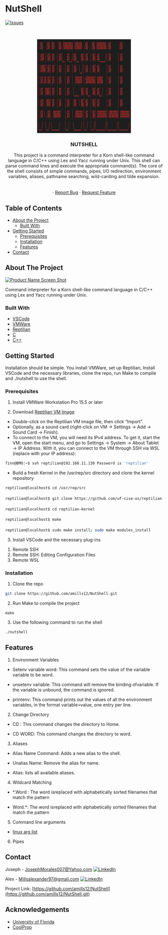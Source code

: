 # NutShell
[![Issues][issues-shield]][issues-url]





<!-- PROJECT LOGO -->
<br />
<p align="center">
  <a href="https://github.com/amills12/NutShell.gitn">
    <img src="READMEIMG/logo.png" alt="Logo" width="300" height="300">
  </a>
   <h3 align="center">NUTSHELL</h3>
  <p align="center">
This project is a command interpreter for a Korn shell-like command language in C/C++
using Lex and Yacc running under Unix. This shell can parse command lines and execute the
appropriate command(s). The core of the shell consists of simple commands, pipes, I/O redirection,
environment variables, aliases, pathname searching, wild-carding and tilde expansion.
    <br />
    <br />
    <br />
    ·
    <a href="https://github.com/amills12/NutShell/issues">Report Bug</a>
    ·
    <a href="https://github.com/amills12/NutShell/issues">Request Feature</a>
  </p>
</p>



<!-- TABLE OF CONTENTS -->
## Table of Contents

* [About the Project](#about-the-project)
  * [Built With](#built-with)
* [Getting Started](#getting-started)
  * [Prerequisites](#prerequisites)
  * [Installation](#installation)
  * [Features](#features)
* [Contact](#contact)



<!-- ABOUT THE PROJECT --> 
## About The Project

[![Product Name Screen Shot][product-screenshot]](https://example.com)

Command interpreter for a Korn shell-like command language in C/C++
using Lex and Yacc running under Unix.

### Built With
* [VSCode](https://code.visualstudio.com/)
* [VMWare](https://www.vmware.com/)
* [Reptilian](www.cise.ufl.edu/research/reptilian/downloads/Reptilian-latest.ova)
* [C]()
* [C++]()




<!-- GETTING STARTED -->
## Getting Started

Installation should be simple. You install VMWare, set up Reptilian, Install VSCode and the necessary libraries, clone the repo, run Make to compile and ./nutshell to use the shell. 

### Prerequisites
1. Install VMWare Workstation Pro 15.5 or later

2. Download [Reptilian VM Image](www.cise.ufl.edu/research/reptilian/downloads/Reptilian-latest.ova)
  - Double-click on the Reptilian VM image file, then click “Import”.
  - Optionally, as a sound card (right-click on VM → Settings → Add → Sound Card → Finish).
  - To connect to the VM, you will need its IPv4 address. To get it, start the VM, open
  the start menu, and go to Settings → System → About Tablet → IP Address. With it,
  you can connect to the VM through SSH via WSL (replace with your IP address):
  
  ```sh
  finn@BMO:~$ ssh reptilian@192.168.11.130 Password is 'reptilian'
  ```
  
  - Build a fresh Kernel in the /usr/rep/src directory and clone the kernel repository
  ```sh
  reptilian@localhost$ cd /usr/rep/src
  
  reptilian@localhost$ git clone https://github.com/uf-cise-os/reptilian-kernel.git
  
  reptilian@localhost$ cd reptilian-kernel
  
  reptilian@localhost$ make
  
  reptilian@localhost$ sudo make install; sudo make modules_install
  ```
3. Install VSCode and the necessary plug-ins
  1) Remote SSH
  2) Remote SSH: Editing Configuration Files
  3) Remote WSL


### Installation

1. Clone the repo
```sh
git clone https://github.com/amills12/NutShell.git
```
2. Run Make to compile the project
```
make
```
3. Use the following command to run the shell
```sh
./nutshell        
```

<!-- USAGE EXAMPLES -->
## Features
1. Environment Variables
  - Setenv variable word: This command sets the value of the variable variable to be word.
  
  - unsetenv variable: This command will remove the binding of ​variable​. If the variable is
unbound, the command is ignored.

  - printenv: This command prints out the values of all the environment variables, in the format
variable=value, one entry per line.
  
2. Change Directory
  - CD : This command changes the directory to Home.
  
  - CD WORD: This command changes the directory to word.
  
3. Aliases
  - Alias Name Command: Adds a new alias to the shell.
  
  - Unalias Name:  Remove the alias for name.
  
  - Alias: lists all available aliases.
  
4. Wildcard Matching
  - *.Word : The word isreplaced with alphabetically sorted filenames that match the pattern

  - Word.*: The word isreplaced with alphabetically sorted filenames that match the pattern

5. Command line arguments
  - [linux arg list](https://ss64.com/bash/)
 
6. Pipes

<!-- CONTACT -->
## Contact

Joseph - JosephMorales007@Yahoo.com
[![LinkedIn][linkedin-shield]][linkedin-url-joseph]

Alex -  Millsalexander97@gmail.com
[![LinkedIn][linkedin-shield]][linkedin-url-alex]



Project Link: [https://github.com/amills12/NutShell](https://github.com/amills12/NutShell.git)



<!-- ACKNOWLEDGEMENTS -->
## Acknowledgements
* [University of Florida](https://www.ufl.edu/)
* [CoolProp](http://www.coolprop.org/)






<!-- MARKDOWN LINKS & IMAGES -->
<!-- https://www.markdownguide.org/basic-syntax/#reference-style-links -->
[linkedin-shield]: https://img.shields.io/badge/-LinkedIn-black.svg?style=flat-square&logo=linkedin&colorB=555
[linkedin-url-joseph]: https://www.linkedin.com/in/josephmorales007/

[linkedin-shield]: https://img.shields.io/badge/-LinkedIn-black.svg?style=flat-square&logo=linkedin&colorB=555
[linkedin-url-alex]: https://linkedin.com/in/alex

[issues-shield]: https://img.shields.io/github/issues/amills12/NutShell/issues.svg?style=flat-square
[issues-url]: https://github.com/amills12/NutShell/issues
[product-screenshot]: images/screenshot.png
